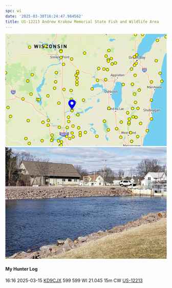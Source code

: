 ```yaml
---
spc: wi
date: '2025-03-30T16:24:47.984562'
title: US-12213 Andrew Krakow Memorial State Fish and Wildlife Area
---
```


![pasted_image.png](/static/pasted_image_0185.png)
![pasted_image001.png](/static/pasted_image001_0157.png)


#### My Hunter Log
16:16    2025-03-15    [KD9CJX](https://qrz.com/db/KD9CJX)    599    599    WI    21.045    15m    CW    [US-12213](https://pota.app/#/park/US-12213)